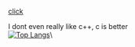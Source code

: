 [click](https://github.com/arcanesugar)


I dont even really like c++, c is better\
[![Top Langs](https://github-readme-stats.vercel.app/api/top-langs/?username=arcanesugar)](https://github.com/anuraghazra/github-readme-stats)\

